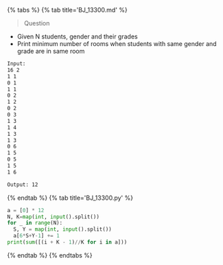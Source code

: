 {% tabs %}
{% tab title='BJ_13300.md' %}

> Question

* Given N students, gender and their grades
* Print minimum number of rooms when students with same gender and grade are in same room

```txt
Input:
16 2
1 1
0 1
1 1
0 2
1 2
0 2
0 3
1 3
1 4
1 3
1 3
0 6
1 5
0 5
1 5
1 6

Output: 12
```

{% endtab %}
{% tab title='BJ_13300.py' %}

```py
a = [0] * 12
N, K=map(int, input().split())
for _ in range(N):
  S, Y = map(int, input().split())
  a[6*S+Y-1] += 1
print(sum([(i + K - 1)//K for i in a]))
```

{% endtab %}
{% endtabs %}
